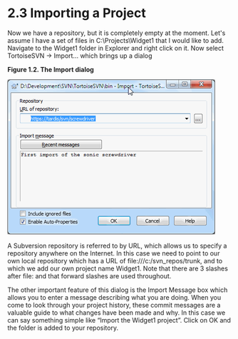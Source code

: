 # 2.3 Importing a Project

Now we have a repository, but it is completely empty at the moment. Let's assume I have a set of files in C:\Projects\Widget1 that I would like to add. Navigate to the Widget1 folder in Explorer and right click on it. Now select TortoiseSVN → Import... which brings up a dialog

**Figure 1.2. The Import dialog**

![The Import dialog](../.gitbook/assets/the_import_dialog.png)

A Subversion repository is referred to by URL, which allows us to specify a repository anywhere on the Internet. In this case we need to point to our own local repository which has a URL of file:///c:/svn\_repos/trunk, and to which we add our own project name Widget1. Note that there are 3 slashes after file: and that forward slashes are used throughout.

The other important feature of this dialog is the Import Message box which allows you to enter a message describing what you are doing. When you come to look through your project history, these commit messages are a valuable guide to what changes have been made and why. In this case we can say something simple like “Import the Widget1 project”. Click on OK and the folder is added to your repository.

